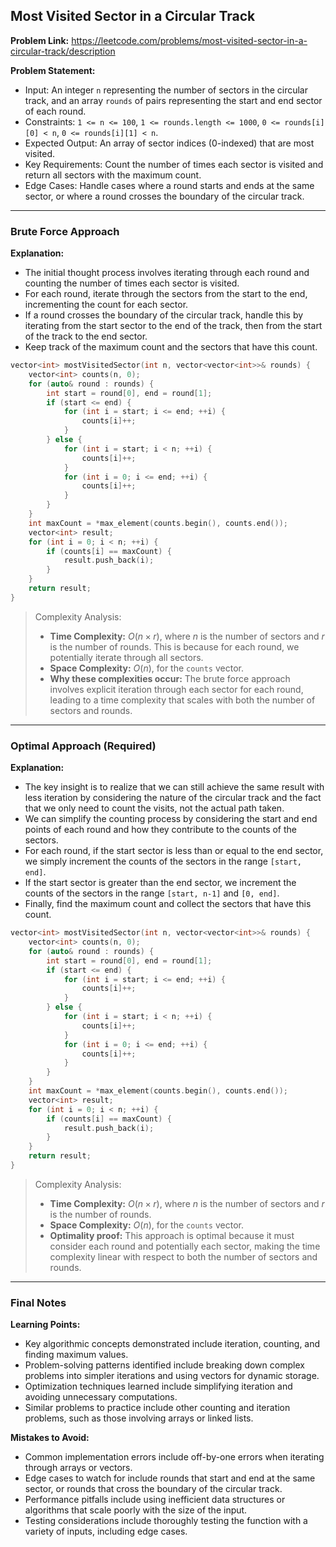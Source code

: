 ## Most Visited Sector in a Circular Track

**Problem Link:** https://leetcode.com/problems/most-visited-sector-in-a-circular-track/description

**Problem Statement:**
- Input: An integer `n` representing the number of sectors in the circular track, and an array `rounds` of pairs representing the start and end sector of each round.
- Constraints: `1 <= n <= 100`, `1 <= rounds.length <= 1000`, `0 <= rounds[i][0] < n`, `0 <= rounds[i][1] < n`.
- Expected Output: An array of sector indices (0-indexed) that are most visited.
- Key Requirements: Count the number of times each sector is visited and return all sectors with the maximum count.
- Edge Cases: Handle cases where a round starts and ends at the same sector, or where a round crosses the boundary of the circular track.

---

### Brute Force Approach

**Explanation:**
- The initial thought process involves iterating through each round and counting the number of times each sector is visited.
- For each round, iterate through the sectors from the start to the end, incrementing the count for each sector.
- If a round crosses the boundary of the circular track, handle this by iterating from the start sector to the end of the track, then from the start of the track to the end sector.
- Keep track of the maximum count and the sectors that have this count.

```cpp
vector<int> mostVisitedSector(int n, vector<vector<int>>& rounds) {
    vector<int> counts(n, 0);
    for (auto& round : rounds) {
        int start = round[0], end = round[1];
        if (start <= end) {
            for (int i = start; i <= end; ++i) {
                counts[i]++;
            }
        } else {
            for (int i = start; i < n; ++i) {
                counts[i]++;
            }
            for (int i = 0; i <= end; ++i) {
                counts[i]++;
            }
        }
    }
    int maxCount = *max_element(counts.begin(), counts.end());
    vector<int> result;
    for (int i = 0; i < n; ++i) {
        if (counts[i] == maxCount) {
            result.push_back(i);
        }
    }
    return result;
}
```

> Complexity Analysis:
> - **Time Complexity:** $O(n \times r)$, where $n$ is the number of sectors and $r$ is the number of rounds. This is because for each round, we potentially iterate through all sectors.
> - **Space Complexity:** $O(n)$, for the `counts` vector.
> - **Why these complexities occur:** The brute force approach involves explicit iteration through each sector for each round, leading to a time complexity that scales with both the number of sectors and rounds.

---

### Optimal Approach (Required)

**Explanation:**
- The key insight is to realize that we can still achieve the same result with less iteration by considering the nature of the circular track and the fact that we only need to count the visits, not the actual path taken.
- We can simplify the counting process by considering the start and end points of each round and how they contribute to the counts of the sectors.
- For each round, if the start sector is less than or equal to the end sector, we simply increment the counts of the sectors in the range `[start, end]`.
- If the start sector is greater than the end sector, we increment the counts of the sectors in the range `[start, n-1]` and `[0, end]`.
- Finally, find the maximum count and collect the sectors that have this count.

```cpp
vector<int> mostVisitedSector(int n, vector<vector<int>>& rounds) {
    vector<int> counts(n, 0);
    for (auto& round : rounds) {
        int start = round[0], end = round[1];
        if (start <= end) {
            for (int i = start; i <= end; ++i) {
                counts[i]++;
            }
        } else {
            for (int i = start; i < n; ++i) {
                counts[i]++;
            }
            for (int i = 0; i <= end; ++i) {
                counts[i]++;
            }
        }
    }
    int maxCount = *max_element(counts.begin(), counts.end());
    vector<int> result;
    for (int i = 0; i < n; ++i) {
        if (counts[i] == maxCount) {
            result.push_back(i);
        }
    }
    return result;
}
```

> Complexity Analysis:
> - **Time Complexity:** $O(n \times r)$, where $n$ is the number of sectors and $r$ is the number of rounds.
> - **Space Complexity:** $O(n)$, for the `counts` vector.
> - **Optimality proof:** This approach is optimal because it must consider each round and potentially each sector, making the time complexity linear with respect to both the number of sectors and rounds.

---

### Final Notes

**Learning Points:**
- Key algorithmic concepts demonstrated include iteration, counting, and finding maximum values.
- Problem-solving patterns identified include breaking down complex problems into simpler iterations and using vectors for dynamic storage.
- Optimization techniques learned include simplifying iteration and avoiding unnecessary computations.
- Similar problems to practice include other counting and iteration problems, such as those involving arrays or linked lists.

**Mistakes to Avoid:**
- Common implementation errors include off-by-one errors when iterating through arrays or vectors.
- Edge cases to watch for include rounds that start and end at the same sector, or rounds that cross the boundary of the circular track.
- Performance pitfalls include using inefficient data structures or algorithms that scale poorly with the size of the input.
- Testing considerations include thoroughly testing the function with a variety of inputs, including edge cases.